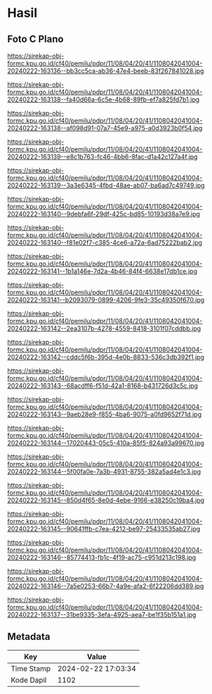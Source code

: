 # Hasil

## Foto C Plano

https://sirekap-obj-formc.kpu.go.id/cf40/pemilu/pdpr/11/08/04/20/41/1108042041004-20240222-163136--bb3cc5ca-ab36-47e4-beeb-83f267841028.jpg

https://sirekap-obj-formc.kpu.go.id/cf40/pemilu/pdpr/11/08/04/20/41/1108042041004-20240222-163138--fa40d66a-6c5e-4b68-89fb-ef7a825fd7b1.jpg

https://sirekap-obj-formc.kpu.go.id/cf40/pemilu/pdpr/11/08/04/20/41/1108042041004-20240222-163138--af098d91-07a7-45e9-a975-a0d3923b0f54.jpg

https://sirekap-obj-formc.kpu.go.id/cf40/pemilu/pdpr/11/08/04/20/41/1108042041004-20240222-163139--e8c1b763-fc46-4bb6-8fac-d1a42c127a4f.jpg

https://sirekap-obj-formc.kpu.go.id/cf40/pemilu/pdpr/11/08/04/20/41/1108042041004-20240222-163139--3a3e6345-4fbd-48ae-ab07-ba6ad7c49749.jpg

https://sirekap-obj-formc.kpu.go.id/cf40/pemilu/pdpr/11/08/04/20/41/1108042041004-20240222-163140--9debfa6f-29df-425c-bd85-10193d38a7e9.jpg

https://sirekap-obj-formc.kpu.go.id/cf40/pemilu/pdpr/11/08/04/20/41/1108042041004-20240222-163140--f81e02f7-c385-4ce6-a72a-6ad75222bab2.jpg

https://sirekap-obj-formc.kpu.go.id/cf40/pemilu/pdpr/11/08/04/20/41/1108042041004-20240222-163141--1b1a146e-7d2a-4b46-84f4-6638e17db1ce.jpg

https://sirekap-obj-formc.kpu.go.id/cf40/pemilu/pdpr/11/08/04/20/41/1108042041004-20240222-163141--b2093079-0899-4206-9fe3-35c49350f670.jpg

https://sirekap-obj-formc.kpu.go.id/cf40/pemilu/pdpr/11/08/04/20/41/1108042041004-20240222-163142--2ea3107b-4278-4559-8418-3101f07cddbb.jpg

https://sirekap-obj-formc.kpu.go.id/cf40/pemilu/pdpr/11/08/04/20/41/1108042041004-20240222-163142--cddc5f6b-395d-4e0b-8833-536c3db392f1.jpg

https://sirekap-obj-formc.kpu.go.id/cf40/pemilu/pdpr/11/08/04/20/41/1108042041004-20240222-163143--68acdff6-f51d-42a1-8168-b431726d3c5c.jpg

https://sirekap-obj-formc.kpu.go.id/cf40/pemilu/pdpr/11/08/04/20/41/1108042041004-20240222-163143--9aeb28e9-f855-4ba6-9075-a0fd9652f71d.jpg

https://sirekap-obj-formc.kpu.go.id/cf40/pemilu/pdpr/11/08/04/20/41/1108042041004-20240222-163144--17020443-05c5-410a-85f5-824a93a99670.jpg

https://sirekap-obj-formc.kpu.go.id/cf40/pemilu/pdpr/11/08/04/20/41/1108042041004-20240222-163144--5f00fa0e-7a3b-4931-8755-382a5ad4e1c3.jpg

https://sirekap-obj-formc.kpu.go.id/cf40/pemilu/pdpr/11/08/04/20/41/1108042041004-20240222-163145--850d4f65-8e0d-4ebe-9166-e38250c19ba4.jpg

https://sirekap-obj-formc.kpu.go.id/cf40/pemilu/pdpr/11/08/04/20/41/1108042041004-20240222-163145--90641ffb-c7ea-4212-be97-25433535ab27.jpg

https://sirekap-obj-formc.kpu.go.id/cf40/pemilu/pdpr/11/08/04/20/41/1108042041004-20240222-163146--85774413-fb1c-4f19-ac75-c951d213c198.jpg

https://sirekap-obj-formc.kpu.go.id/cf40/pemilu/pdpr/11/08/04/20/41/1108042041004-20240222-163146--7a5e0253-66b7-4a9e-afa2-6f22206dd389.jpg

https://sirekap-obj-formc.kpu.go.id/cf40/pemilu/pdpr/11/08/04/20/41/1108042041004-20240222-163137--31be9335-3efa-4925-aea7-be1f35b151a1.jpg


## Metadata

| Key        | Value               |
| ---------- | ------------------- |
| Time Stamp | 2024-02-22 17:03:34 |
| Kode Dapil | 1102                |



